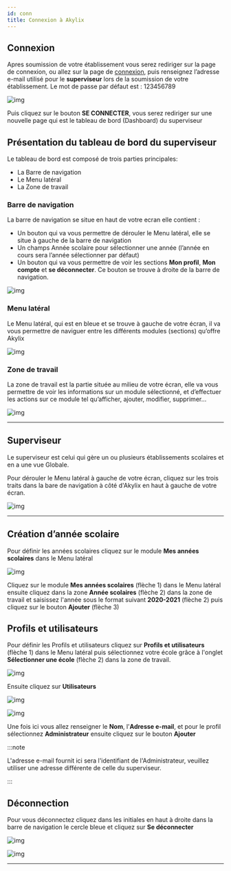 ```yaml
---
id: conn
title: Connexion à Akylix
---
```


## Connexion

Apres soumission de votre établissement vous serez rediriger sur la page de connexion, ou allez sur la page de [connexion](https://app.akylix.com/login), puis renseignez l’adresse e-mail utilisé pour le **superviseur** lors de la soumission de votre établissement. Le mot de passe par défaut est : 123456789

![img](../static/img/connexionSuperviseur.png)

Puis cliquez sur le bouton **SE CONNECTER**, vous serez rediriger sur une nouvelle page qui est le tableau de bord (Dashboard) du superviseur

## Présentation du tableau de bord du superviseur

Le tableau de bord est composé de trois parties principales:
- La Barre de navigation
- Le Menu latéral
- La Zone de travail

### Barre de navigation

La barre de navigation se situe en haut de votre ecran elle contient :

- Un bouton qui va vous permettre de dérouler le Menu latéral, elle se situe à gauche de la barre de navigation
- Un champs Année scolaire pour sélectionner une année (l’année en cours sera l’année sélectionner par défaut)
- Un bouton qui va vous permettre de voir les sections **Mon profil**, **Mon compte** et **se déconnecter**. Ce bouton se trouve à droite de la barre de navigation.

![img](../static/img/BarreNav.jpg)

### Menu latéral

Le Menu latéral, qui est en bleue et se trouve à gauche de votre écran, il va vous permettre de naviguer entre les différents modules (sections) qu’offre Akylix

![img](../static/img/MenuNav.jpg)

### Zone de travail

La zone de travail est la partie située au milieu de votre écran, elle va vous permettre de voir les informations sur un module sélectionné, et d’effectuer les actions sur ce module tel qu’afficher, ajouter, modifier, supprimer...

![img](../static/img/ZoneTravail.jpg)

---

## Superviseur

Le superviseur est celui qui gère un ou plusieurs établissements scolaires et en a une vue Globale.

Pour dérouler le Menu latéral à gauche de votre écran, cliquez sur les trois traits dans la bare de navigation à côté d'Akylix en haut à gauche de votre écran.

![img](../static/img/Deroulant.jpg)

---

## Création d’année scolaire

Pour définir les années scolaires cliquez sur le module **Mes années scolaires** dans le Menu latéral

![img](../static/img/AnneCreate.jpg)

Cliquez sur le module **Mes années scolaires** (flèche 1) dans le Menu latéral ensuite cliquez dans la zone **Année scolaires** (flèche 2) dans la zone de travail et saisissez l'année sous le format suivant **2020-2021** (flèche 2) puis cliquez sur le bouton **Ajouter** (flèche 3)

## Profils et utilisateurs

Pour définir les Profils et utilisateurs cliquez sur **Profils et utilisateurs** (flèche 1) dans le Menu latéral puis sélectionnez votre école grâce à l'onglet **Sélectionner une école** (flèche 2) dans la zone de travail.

![img](../static/img/ProfilUtilisateur12.jpg)

Ensuite cliquez sur **Utilisateurs**

![img](../static/img/ProfilUtilisateur2.png)

![img](../static/img/ProfilUtilisateur3.png)

Une fois ici vous allez renseigner le **Nom**, l'**Adresse e-mail**, et pour le profil sélectionnez **Administrateur** ensuite cliquez sur le bouton **Ajouter**

:::note

L'adresse e-mail fournit ici sera l'identifiant de l'Administrateur, veuillez utiliser une adresse différente de celle du superviseur.

:::

## Déconnection
Pour vous déconnectez cliquez dans les initiales en haut à droite dans la barre de navigation le cercle bleue et cliquez sur **Se déconnecter**

![img](../static/img/Deconnexion1.png)

![img](../static/img/deconnexions.png)


---